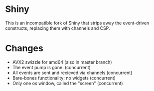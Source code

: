 # Shiny

This is an incompatible fork of Shiny that strips away the event-driven constructs, replacing them with channels and CSP. 

# Changes

- AVX2 swizzle for amd64 (also in master branch)
- The event pump is gone. (concurrent)
- All events are sent and recieved via channels (concurrent)
- Bare-bones functionality; no widgets (concurrent)
- Only one os window, called the "screen" (concurrent)